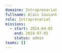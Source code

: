 ```yaml
---
domaine: Intraprenariat
fullname: Alain Sauvant
role: Intraprenariat
missions:
  - start: 2024-04-05
    end: 2024-07-05
    status: admin
teams: []
---
```


